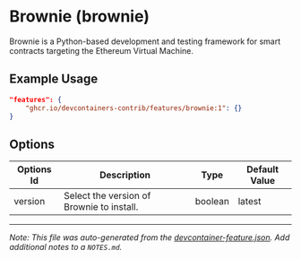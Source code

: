 
# Brownie (brownie)

Brownie is a Python-based development and testing framework for smart contracts targeting the Ethereum Virtual Machine.

## Example Usage

```json
"features": {
    "ghcr.io/devcontainers-contrib/features/brownie:1": {}
}
```

## Options

| Options Id | Description | Type | Default Value |
|-----|-----|-----|-----|
| version | Select the version of Brownie to install. | boolean | latest |



---

_Note: This file was auto-generated from the [devcontainer-feature.json](https://github.com/devcontainers-contrib/features/blob/main/src/brownie/devcontainer-feature.json).  Add additional notes to a `NOTES.md`._
